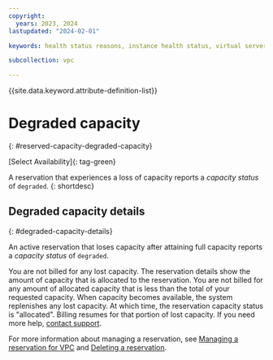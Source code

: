 ```yaml
---
copyright:
  years: 2023, 2024
lastupdated: "2024-02-01"

keywords: health status reasons, instance health status, virtual server health status,

subcollection: vpc

---
```


{{site.data.keyword.attribute-definition-list}}

# Degraded capacity
{: #reserved-capacity-degraded-capacity}

[Select Availability]{: tag-green}

A reservation that experiences a loss of capacity reports a _capacity status_ of `degraded`.
{: shortdesc}

## Degraded capacity details
{: #degraded-capacity-details}

An active reservation that loses capacity after attaining full capacity reports a _capacity status_ of `degraded`.

You are not billed for any lost capacity. The reservation details show the amount of capacity that is allocated to the reservation. You are not billed for any amount of allocated capacity that is less than the total of your requested capacity. When capacity becomes available, the system replenishes any lost capacity. At which time, the reservation capacity status is "allocated". Billing resumes for that portion of lost capacity. If you need more help, [contact support](/docs/get-support?topic=get-support-using-avatar).

For more information about managing a reservation, see [Managing a reservation for VPC](/docs/vpc?topic=vpc-managing-reserved-capacity-vpc) and [Deleting a reservation](/docs/vpc?topic=vpc-reserved-capacity-cancel-reservation).

